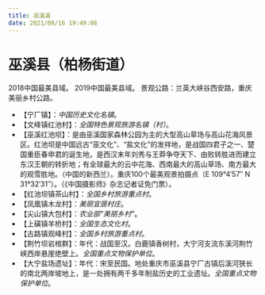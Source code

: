 ```yaml
---
title: 巫溪县
date: 2021/08/16 19:49:08
---
```


# 巫溪县（柏杨街道）
2018中国最美县域。
2019中国最美县域。
景观公路：兰英大峡谷西安路，重庆美丽乡村公路。
* 【宁厂镇】：*中国历史文化名镇*。
* 【文峰镇红池村】：*全国特色景观旅游名镇（村）*。
* 【巫溪红池坝】：是由巫溪国家森林公园为主的大型高山草场与高山花海风景区。红池坝是中国远古“巫文化”、“盐文化”的发祥地，是战国四君子之一、楚国重臣春申君的诞生地，是西汉末年刘秀与王莽争夺天下、由败转胜进而建立东汉王朝的转折地；有全球最大的云中花海、西南最大的高山草场、南方最大的观雪胜地。（中国的新西兰）。重庆100个最美观景拍摄点（E 109°4′57″ N 31°32′31″）。（《中国摄影师》杂志记者证免门票）。
* 【红池坝镇茶山村】：*全国乡村旅游重点村*。
* 【凤凰镇木龙村】：*美丽宜居村庄*。
* 【尖山镇大包村】：*农业部“美丽乡村”*。
* 【上磺镇羊桥村】：*全国生态文化村*。
* 【古路镇观峰村】：*全国乡村旅游重点村*。
* 【荆竹坝岩棺群】：年代：战国至汉。白鹿镇香树村，大宁河支流东溪河荆竹峡西岸悬崖绝壁上。*全国重点文物保护单位*。
* 【大宁盐场遗址】：年代：宋至民国。地处重庆市巫溪县宁厂古镇后溪河狭长的南北两岸坡地上，是一处拥有两千多年制盐历史的工业遗址。*全国重点文物保护单位*。
